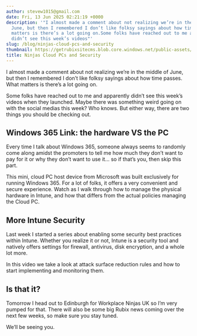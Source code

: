 ```yaml
---
author: stevew1015@gmail.com
date: Fri, 13 Jun 2025 02:21:19 +0000
description: '"I almost made a comment about not realizing we’re in the middle of
  June, but then I remembered I don’t like folksy sayings about how time passes. What
  matters is there’s a lot going on.Some folks have reached out to me and apparently
  didn’t see this week’s videos"'
slug: /blog/ninjas-cloud-pcs-and-security
thumbnail: https://getrubixsitecms.blob.core.windows.net/public-assets/content/v1/logo512.png
title: Ninjas Cloud PCs and Security
---
```


I almost made a comment about not realizing we’re in the middle of June, but then I remembered I don’t like folksy sayings about how time passes. What matters is there’s a lot going on.

Some folks have reached out to me and apparently didn’t see this week’s videos when they launched. Maybe there was something weird going on with the social medias this week? Who knows. But either way, there are two things you should be checking out.

Windows 365 Link: the hardware VS the PC
----------------------------------------

Every time I talk about Windows 365, someone always seems to randomly come along amidst the promoters to tell me how much they don’t want to pay for it or why they don’t want to use it… so if that’s you, then skip this part.

This mini, cloud PC host device from Microsoft was built exclusively for running Windows 365. For a lot of folks, it offers a very convenient and secure experience. Watch as I walk through how to manage the physical hardware in Intune, and how that differs from the actual policies managing the Cloud PC.

More Intune Security
--------------------

Last week I started a series about enabling some security best practices within Intune. Whether you realize it or not, Intune is a security tool and natively offers settings for firewall, antivirus, disk encryption, and a whole lot more.

In this video we take a look at attack surface reduction rules and how to start implementing and monitoring them.

Is that it?
-----------

Tomorrow I head out to Edinburgh for Workplace Ninjas UK so I’m very pumped for that. There will also be some big Rubix news coming over the next few weeks, so make sure you stay tuned.

We’ll be seeing you.